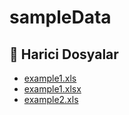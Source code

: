 # sampleData

<!--Index-->

## 📂 Harici Dosyalar

- [example1.xls](./example1.xls)
- [example1.xlsx](./example1.xlsx)
- [example2.xls](./example2.xls)

<!--Index-->

